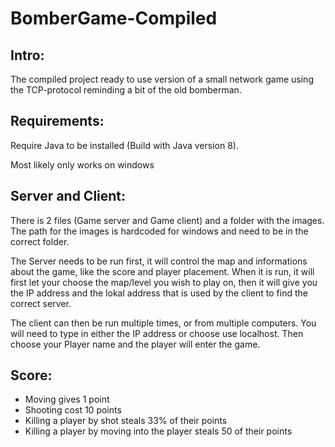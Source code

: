 # BomberGame-Compiled
Intro: 
------------
The compiled project ready to use version of a small network game using the TCP-protocol reminding a bit of the old bomberman.

Requirements:
------------
Require Java to be installed (Build with Java version 8).

Most likely only works on windows

Server and Client: 
------------
There is 2 files (Game server and Game client) and a folder with the images. The path for the images is hardcoded for windows and need to be in the correct folder.

The Server needs to be run first, it will control the map and informations about the game, like the score and player placement. When it is run, it will first let your choose the map/level you wish to play on, then it will give you the IP address and the lokal address that is used by the client to find the correct server.

The client can then be run multiple times, or from multiple computers. You will need to type in either the IP address or choose use localhost. Then choose your Player name and the player will enter the game.

Score: 
------------
* Moving gives 1 point 
* Shooting cost 10 points 
* Killing a player by shot steals 33% of their points 
* Killing a player by moving into the player steals 50 of their points 
